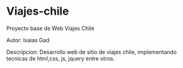 # Viajes-chile
Proyecto base de Web Viajes Chile

Autor: Isaias Gad


Descripcion: Desarrollo web de sitio de viajes chile, implementando tecnicas de html,css, js, jquery entre otros.
